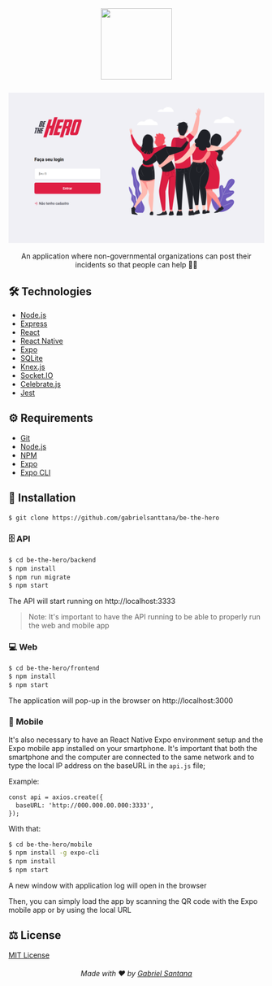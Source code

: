 <div align="center">
  <img src="https://raw.githubusercontent.com/gabrielsanttana/be-the-hero/24bdfa7c62d3e010475d18d1383cd260d3ed9a1a/front-end/src/assets/logo.svg" height="140" width="140"/>
</div>

#####

<img src="./assets/web_homepage.png" />

<p align="center">An application where non-governmental organizations can post their incidents so that people can help 🦸‍♂️</p>

## 🛠️ Technologies

<ul>
  <li><a href="https://nodejs.org/en/">Node.js</a></li>
  <li><a href="https://expressjs.com/">Express</a></li>
  <li><a href="https://reactjs.org/">React</a></li>
  <li><a href="https://reactnative.dev/">React Native</a></li>
  <li><a href="https://expo.io/">Expo</a></li>
  <li><a href="https://www.sqlite.org/index.html">SQLite</a></li>
  <li><a href="http://knexjs.org/">Knex.js</a></li>
  <li><a href="https://socket.o/">Socket.IO</a></li>
  <li><a href="https://github.com/arb/celebrate">Celebrate.js</a></li>
  <li><a href="https://jestjs.io/">Jest</a></li>
</ul>

## ⚙️ Requirements

<ul>
  <li><a href="https://git-scm.com/">Git</a></li>
  <li><a href="https://nodejs.org/en/">Node.js</a></li>
  <li><a href="https://www.npmjs.com/">NPM</a></li>
  <li><a href="https://expo.io/">Expo</a></li>
  <li><a href="https://expo.io/">Expo CLI</a></li>
</ul>

## 🚀 Installation

```bash
$ git clone https://github.com/gabrielsanttana/be-the-hero
```

### 🗄️ API
```bash
$ cd be-the-hero/backend
$ npm install
$ npm run migrate
$ npm start
```

The API will start running on http://localhost:3333

> Note: It's important to have the API running to be able to properly run the web and mobile app

### 💻 Web

```bash
$ cd be-the-hero/frontend
$ npm install
$ npm start 
```

The application will pop-up in the browser on http://localhost:3000

### 📱 Mobile

It's also necessary to have an React Native Expo environment setup and the Expo mobile app installed on your smartphone.
It's important that both the smartphone and the computer are connected to the same network and to type the local IP address on the baseURL in the `api.js` file;

Example:

```
const api = axios.create({
  baseURL: 'http://000.000.00.000:3333',
});
```

With that:

```bash
$ cd be-the-hero/mobile
$ npm install -g expo-cli
$ npm install
$ npm start
```

<p>A new window with application log will open in the browser</p>
<p>Then, you can simply load the app by scanning the QR code with the Expo mobile app or by using the local URL</p>

## ⚖️ License

[MIT License](https://github.com/gabrielsanttana/be-the-hero/blob/master/LICENSE)

<h6 align="center">Made with ❤️ by <a href="https://linkedin.com/in/gabrielsanttana">Gabriel Santana</a></h6>
